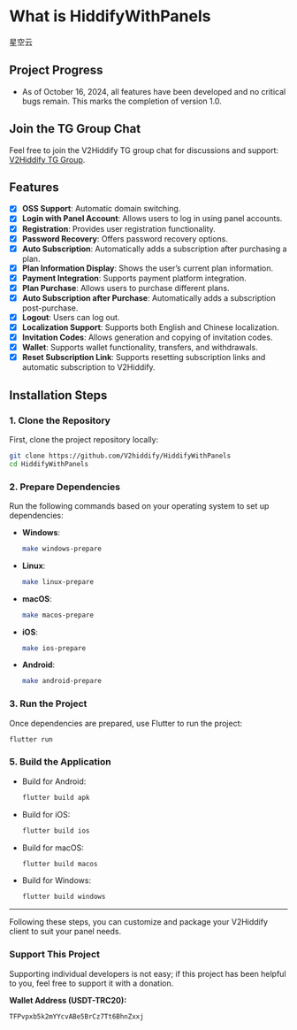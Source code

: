 # What is HiddifyWithPanels

星空云

## Project Progress
- As of October 16, 2024, all features have been developed and no critical bugs remain. This marks the completion of version 1.0.

## Join the TG Group Chat

Feel free to join the V2Hiddify TG group chat for discussions and support: [V2Hiddify TG Group](https://t.me/V2Hiidify).

## Features
- [x] **OSS Support**: Automatic domain switching.
- [x] **Login with Panel Account**: Allows users to log in using panel accounts.
- [x] **Registration**: Provides user registration functionality.
- [x] **Password Recovery**: Offers password recovery options.
- [x] **Auto Subscription**: Automatically adds a subscription after purchasing a plan.
- [x] **Plan Information Display**: Shows the user’s current plan information.
- [x] **Payment Integration**: Supports payment platform integration.
- [x] **Plan Purchase**: Allows users to purchase different plans.
- [x] **Auto Subscription after Purchase**: Automatically adds a subscription post-purchase.
- [x] **Logout**: Users can log out.
- [x] **Localization Support**: Supports both English and Chinese localization.
- [x] **Invitation Codes**: Allows generation and copying of invitation codes.
- [x] **Wallet**: Supports wallet functionality, transfers, and withdrawals.
- [x] **Reset Subscription Link**: Supports resetting subscription links and automatic subscription to V2Hiddify.

## Installation Steps

### 1. Clone the Repository

First, clone the project repository locally:

```bash
git clone https://github.com/V2hiddify/HiddifyWithPanels
cd HiddifyWithPanels
```

### 2. Prepare Dependencies

Run the following commands based on your operating system to set up dependencies:

- **Windows**:

  ```bash
  make windows-prepare
  ```

- **Linux**:

  ```bash
  make linux-prepare
  ```

- **macOS**:

  ```bash
  make macos-prepare
  ```

- **iOS**:

  ```bash
  make ios-prepare
  ```

- **Android**:

  ```bash
  make android-prepare
  ```

### 3. Run the Project

Once dependencies are prepared, use Flutter to run the project:

```bash
flutter run
```

### 5. Build the Application

- Build for Android:

  ```bash
  flutter build apk
  ```

- Build for iOS:

  ```bash
  flutter build ios
  ```

- Build for macOS:

  ```bash
  flutter build macos
  ```

- Build for Windows:

  ```bash
  flutter build windows
  ```

---

Following these steps, you can customize and package your V2Hiddify client to suit your panel needs.


### Support This Project

Supporting individual developers is not easy; if this project has been helpful to you, feel free to support it with a donation.

**Wallet Address (USDT-TRC20):**
```
TFPvpxb5k2mYYcvABe5BrCz7Tt6BhnZxxj
```

